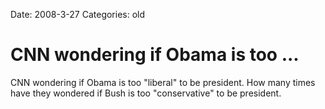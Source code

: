 Date: 2008-3-27
Categories: old

# CNN wondering if Obama is too ...

CNN wondering if Obama is too &quot;liberal&quot; to be president.  How many times have they wondered if Bush is too &quot;conservative&quot; to be president.
